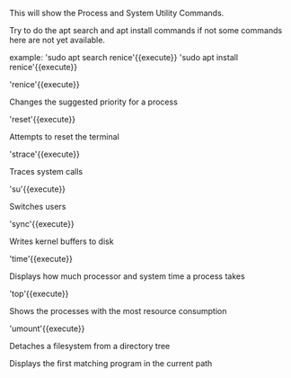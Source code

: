 
This will show the Process and System Utility Commands.

Try to do the apt search and apt install commands if not some commands here are not yet available.

example: 'sudo apt search renice'{{execute}} 
         'sudo apt install renice'{{execute}}

'renice'{{execute}}

Changes the suggested priority for a process

'reset'{{execute}}

Attempts to reset the terminal

'strace'{{execute}}

Traces system calls

'su'{{execute}}

Switches users

'sync'{{execute}}

Writes kernel buffers to disk

'time'{{execute}}

Displays how much processor and system time a process takes

'top'{{execute}}

Shows the processes with the most resource consumption

'umount'{{execute}}

Detaches a filesystem from a directory tree

Displays the first matching program in the current path
